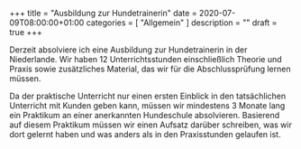 +++
title =  "Ausbildung zur Hundetrainerin"
date = 2020-07-09T08:00:00+01:00
categories = [
    "Allgemein"
]
description = ""
draft = true
+++

Derzeit absolviere ich eine Ausbildung zur Hundetrainerin in der Niederlande. Wir haben 12 Unterrichtsstunden einschließlich Theorie  und Praxis sowie zusätzliches Material, das wir für die Abschlussprüfung lernen müssen.  

Da der praktische Unterricht nur einen ersten Einblick in den tatsächlichen Unterricht mit Kunden geben kann, müssen wir mindestens 3 Monate lang ein Praktikum an einer anerkannten Hundeschule absolvieren. Basierend auf diesem Praktikum müssen wir einen Aufsatz darüber schreiben, was wir dort gelernt haben und was anders als in den Praxisstunden gelaufen ist.
